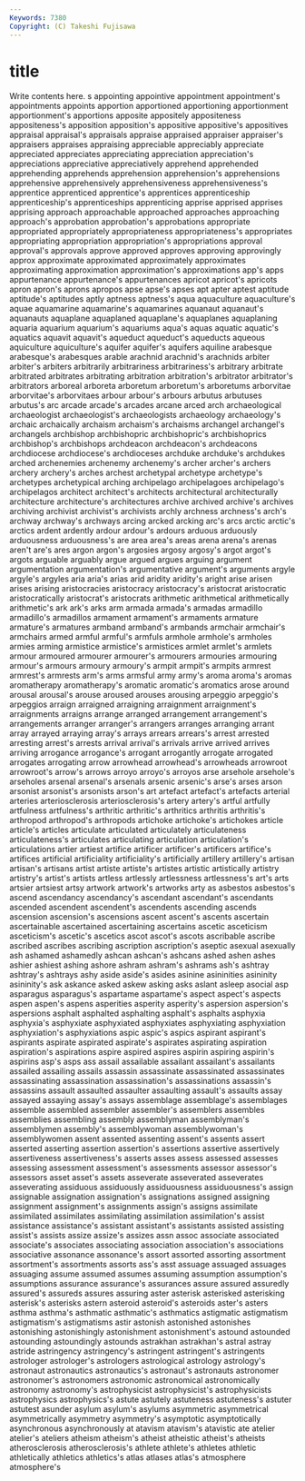 ```yaml
---
Keywords: 7380 
Copyright: (C) Takeshi Fujisawa
---
```


# title

Write contents here.
s
appointing appointive appointment appointment's appointments appoints apportion apportioned apportioning apportionment
apportionment's apportions apposite appositely appositeness appositeness's apposition apposition's appositive appositive's
appositives appraisal appraisal's appraisals appraise appraised appraiser appraiser's appraisers appraises
appraising appreciable appreciably appreciate appreciated appreciates appreciating appreciation appreciation's appreciations
appreciative appreciatively apprehend apprehended apprehending apprehends apprehension apprehension's apprehensions apprehensive
apprehensively apprehensiveness apprehensiveness's apprentice apprenticed apprentice's apprentices apprenticeship apprenticeship's apprenticeships
apprenticing apprise apprised apprises apprising approach approachable approached approaches approaching
approach's approbation approbation's approbations appropriate appropriated appropriately appropriateness appropriateness's appropriates
appropriating appropriation appropriation's appropriations approval approval's approvals approve approved approves
approving approvingly approx approximate approximated approximately approximates approximating approximation approximation's
approximations app's apps appurtenance appurtenance's appurtenances apricot apricot's apricots apron
apron's aprons apropos apse apse's apses apt apter aptest aptitude
aptitude's aptitudes aptly aptness aptness's aqua aquaculture aquaculture's aquae aquamarine
aquamarine's aquamarines aquanaut aquanaut's aquanauts aquaplane aquaplaned aquaplane's aquaplanes aquaplaning
aquaria aquarium aquarium's aquariums aqua's aquas aquatic aquatic's aquatics aquavit
aquavit's aqueduct aqueduct's aqueducts aqueous aquiculture aquiculture's aquifer aquifer's aquifers
aquiline arabesque arabesque's arabesques arable arachnid arachnid's arachnids arbiter arbiter's
arbiters arbitrarily arbitrariness arbitrariness's arbitrary arbitrate arbitrated arbitrates arbitrating arbitration
arbitration's arbitrator arbitrator's arbitrators arboreal arboreta arboretum arboretum's arboretums arborvitae
arborvitae's arborvitaes arbour arbour's arbours arbutus arbutuses arbutus's arc arcade
arcade's arcades arcane arced arch archaeological archaeologist archaeologist's archaeologists archaeology
archaeology's archaic archaically archaism archaism's archaisms archangel archangel's archangels archbishop
archbishopric archbishopric's archbishoprics archbishop's archbishops archdeacon archdeacon's archdeacons archdiocese archdiocese's
archdioceses archduke archduke's archdukes arched archenemies archenemy archenemy's archer archer's
archers archery archery's arches archest archetypal archetype archetype's archetypes archetypical
arching archipelago archipelagoes archipelago's archipelagos architect architect's architects architectural architecturally
architecture architecture's architectures archive archived archive's archives archiving archivist archivist's
archivists archly archness archness's arch's archway archway's archways arcing arcked
arcking arc's arcs arctic arctic's arctics ardent ardently ardour ardour's
ardours arduous arduously arduousness arduousness's are area area's areas arena
arena's arenas aren't are's ares argon argon's argosies argosy argosy's
argot argot's argots arguable arguably argue argued argues arguing argument
argumentation argumentation's argumentative argument's arguments argyle argyle's argyles aria aria's
arias arid aridity aridity's aright arise arisen arises arising aristocracies
aristocracy aristocracy's aristocrat aristocratic aristocratically aristocrat's aristocrats arithmetic arithmetical arithmetically
arithmetic's ark ark's arks arm armada armada's armadas armadillo armadillo's
armadillos armament armament's armaments armature armature's armatures armband armband's armbands
armchair armchair's armchairs armed armful armful's armfuls armhole armhole's armholes
armies arming armistice armistice's armistices armlet armlet's armlets armour armoured
armourer armourer's armourers armouries armouring armour's armours armoury armoury's armpit
armpit's armpits armrest armrest's armrests arm's arms armsful army army's
aroma aroma's aromas aromatherapy aromatherapy's aromatic aromatic's aromatics arose around
arousal arousal's arouse aroused arouses arousing arpeggio arpeggio's arpeggios arraign
arraigned arraigning arraignment arraignment's arraignments arraigns arrange arranged arrangement arrangement's
arrangements arranger arranger's arrangers arranges arranging arrant array arrayed arraying
array's arrays arrears arrears's arrest arrested arresting arrest's arrests arrival
arrival's arrivals arrive arrived arrives arriving arrogance arrogance's arrogant arrogantly
arrogate arrogated arrogates arrogating arrow arrowhead arrowhead's arrowheads arrowroot arrowroot's
arrow's arrows arroyo arroyo's arroyos arse arsehole arsehole's arseholes arsenal
arsenal's arsenals arsenic arsenic's arse's arses arson arsonist arsonist's arsonists
arson's art artefact artefact's artefacts arterial arteries arteriosclerosis arteriosclerosis's artery
artery's artful artfully artfulness artfulness's arthritic arthritic's arthritics arthritis arthritis's
arthropod arthropod's arthropods artichoke artichoke's artichokes article article's articles articulate
articulated articulately articulateness articulateness's articulates articulating articulation articulation's articulations artier
artiest artifice artificer artificer's artificers artifice's artifices artificial artificiality artificiality's
artificially artillery artillery's artisan artisan's artisans artist artiste artiste's artistes
artistic artistically artistry artistry's artist's artists artless artlessly artlessness artlessness's
art's arts artsier artsiest artsy artwork artwork's artworks arty as
asbestos asbestos's ascend ascendancy ascendancy's ascendant ascendant's ascendants ascended ascendent
ascendent's ascendents ascending ascends ascension ascension's ascensions ascent ascent's ascents
ascertain ascertainable ascertained ascertaining ascertains ascetic asceticism asceticism's ascetic's ascetics
ascot ascot's ascots ascribable ascribe ascribed ascribes ascribing ascription ascription's
aseptic asexual asexually ash ashamed ashamedly ashcan ashcan's ashcans ashed
ashen ashes ashier ashiest ashing ashore ashram ashram's ashrams ash's
ashtray ashtray's ashtrays ashy aside aside's asides asinine asininities asininity
asininity's ask askance asked askew asking asks aslant asleep asocial
asp asparagus asparagus's aspartame aspartame's aspect aspect's aspects aspen aspen's
aspens asperities asperity asperity's aspersion aspersion's aspersions asphalt asphalted asphalting
asphalt's asphalts asphyxia asphyxia's asphyxiate asphyxiated asphyxiates asphyxiating asphyxiation asphyxiation's
asphyxiations aspic aspic's aspics aspirant aspirant's aspirants aspirate aspirated aspirate's
aspirates aspirating aspiration aspiration's aspirations aspire aspired aspires aspirin aspiring
aspirin's aspirins asp's asps ass assail assailable assailant assailant's assailants
assailed assailing assails assassin assassinate assassinated assassinates assassinating assassination assassination's
assassinations assassin's assassins assault assaulted assaulter assaulting assault's assaults assay
assayed assaying assay's assays assemblage assemblage's assemblages assemble assembled assembler
assembler's assemblers assembles assemblies assembling assembly assemblyman assemblyman's assemblymen assembly's
assemblywoman assemblywoman's assemblywomen assent assented assenting assent's assents assert asserted
asserting assertion assertion's assertions assertive assertively assertiveness assertiveness's asserts asses
assess assessed assesses assessing assessment assessment's assessments assessor assessor's assessors
asset asset's assets asseverate asseverated asseverates asseverating assiduous assiduously assiduousness
assiduousness's assign assignable assignation assignation's assignations assigned assigning assignment assignment's
assignments assign's assigns assimilate assimilated assimilates assimilating assimilation assimilation's assist
assistance assistance's assistant assistant's assistants assisted assisting assist's assists assize
assize's assizes assn assoc associate associated associate's associates associating association
association's associations associative assonance assonance's assort assorted assorting assortment assortment's
assortments assorts ass's asst assuage assuaged assuages assuaging assume assumed
assumes assuming assumption assumption's assumptions assurance assurance's assurances assure assured
assuredly assured's assureds assures assuring aster asterisk asterisked asterisking asterisk's
asterisks astern asteroid asteroid's asteroids aster's asters asthma asthma's asthmatic
asthmatic's asthmatics astigmatic astigmatism astigmatism's astigmatisms astir astonish astonished astonishes
astonishing astonishingly astonishment astonishment's astound astounded astounding astoundingly astounds astrakhan
astrakhan's astral astray astride astringency astringency's astringent astringent's astringents astrologer
astrologer's astrologers astrological astrology astrology's astronaut astronautics astronautics's astronaut's astronauts
astronomer astronomer's astronomers astronomic astronomical astronomically astronomy astronomy's astrophysicist astrophysicist's
astrophysicists astrophysics astrophysics's astute astutely astuteness astuteness's astuter astutest asunder
asylum asylum's asylums asymmetric asymmetrical asymmetrically asymmetry asymmetry's asymptotic asymptotically
asynchronous asynchronously at atavism atavism's atavistic ate atelier atelier's ateliers
atheism atheism's atheist atheistic atheist's atheists atherosclerosis atherosclerosis's athlete athlete's
athletes athletic athletically athletics athletics's atlas atlases atlas's atmosphere atmosphere's
